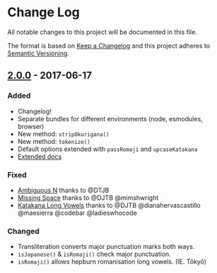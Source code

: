 # Change Log
All notable changes to this project will be documented in this file.

The format is based on [Keep a Changelog](http://keepachangelog.com/)
and this project adheres to [Semantic Versioning](http://semver.org/).

<!--
- TITLE
  - Add link at EOF to compare changes:
    - [2.2.3]: https://github.com/WaniKani/WanaKana/compare/2.2.2...2.2.3
  - List release date in YYYY-MM-DD format
- DETAILS
  - Added: for new features.
  - Changed: for changes in existing functionality.
  - Deprecated: for once-stable features removed in upcoming releases.
  - Removed: for deprecated features removed in this release.
  - Fixed: for any bug fixes.
  - Security: to invite users to upgrade in case of vulnerabilities.
-->

<!--
## [Unreleased]
### Add any unpublished changes here as they are made, for easy reference come release time.
-->

## [2.0.0] - 2017-06-17
### Added
- Changelog!
- Separate bundles for different environments (node, esmodules, browser)
- New method: `stripOkurigana()`
- New method: `tokenize()`
- Default options extended with `passRomaji` and `upcaseKatakana`
- [Extended docs](http://www.wanakana.com/docs)

### Fixed
- [Ambiguous N](https://github.com/WaniKani/WanaKana/issues/38) thanks to @DTJB
- [Missing Space](https://github.com/WaniKani/WanaKana/issues/50) thanks to @DJTB @mimshwright
- [Katakana Long Vowels](https://github.com/WaniKani/WanaKana/pull/46) thanks to @DJTB @dianahervascastillo @maesierra @codebar @ladieswhocode

### Changed
- Transliteration converts major punctuation marks both ways.
- `isJapanese()` & `isRomaji()` check major punctuation.
- `isRomaji()` allows hepburn romanisation long vowels. (IE. Tōkyō)


[2.0.0]: https://github.com/WaniKani/WanaKana/compare/2.0.0...1.3.7
